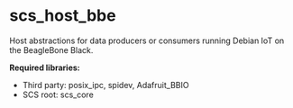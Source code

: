 # scs_host_bbe
Host abstractions for data producers or consumers running Debian IoT on the BeagleBone Black.

**Required libraries:** 

* Third party: posix_ipc, spidev, Adafruit_BBIO
* SCS root: scs_core
